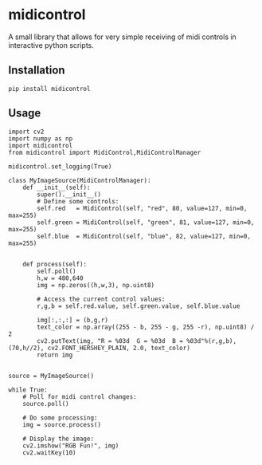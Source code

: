 # midicontrol
A small library that allows for very simple receiving of midi controls in interactive python scripts.

## Installation
```pip install midicontrol```


## Usage

```
import cv2
import numpy as np
import midicontrol
from midicontrol import MidiControl,MidiControlManager

midicontrol.set_logging(True)

class MyImageSource(MidiControlManager):
    def __init__(self):
        super().__init__()
        # Define some controls:
        self.red   = MidiControl(self, "red", 80, value=127, min=0, max=255)
        self.green = MidiControl(self, "green", 81, value=127, min=0, max=255)
        self.blue  = MidiControl(self, "blue", 82, value=127, min=0, max=255)


    def process(self):
        self.poll()
        h,w = 480,640
        img = np.zeros((h,w,3), np.uint8)

        # Access the current control values:
        r,g,b = self.red.value, self.green.value, self.blue.value

        img[:,:,:] = (b,g,r)
        text_color = np.array((255 - b, 255 - g, 255 -r), np.uint8) / 2
        cv2.putText(img, "R = %03d  G = %03d  B = %03d"%(r,g,b), (70,h//2), cv2.FONT_HERSHEY_PLAIN, 2.0, text_color)
        return img


source = MyImageSource()

while True:
    # Poll for midi control changes:
    source.poll()

    # Do some processing:
    img = source.process()

    # Display the image:
    cv2.imshow("RGB Fun!", img)
    cv2.waitKey(10)
